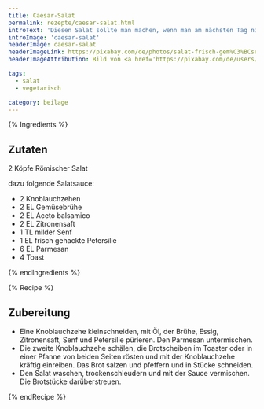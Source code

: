 ```yaml
---
title: Caesar-Salat
permalink: rezepte/caesar-salat.html
introText: 'Diesen Salat sollte man machen, wenn man am nächsten Tag nicht allzu viele Leute trifft. '
introImage: 'caesar-salat'
headerImage: caesar-salat
headerImageLink: https://pixabay.com/de/photos/salat-frisch-gem%C3%BCse-gesund-di%C3%A4t-791891/
headerImageAttribution: Bild von <a href='https://pixabay.com/de/users/JillWellington-334088/?utm_source=link-attribution&amp;utm_medium=referral&amp;utm_campaign=image&amp;utm_content=791891'>Jill Wellington</a> auf <a href='https://pixabay.com/de/?utm_source=link-attribution&amp;utm_medium=referral&amp;utm_campaign=image&amp;utm_content=791891'>Pixabay</a>

tags:
  - salat
  - vegetarisch

category: beilage
---
```


{% Ingredients %}

## Zutaten

2 Köpfe Römischer Salat

dazu folgende Salatsauce:

- 2 Knoblauchzehen
- 2 EL Gemüsebrühe
- 2 EL Aceto balsamico
- 2 EL Zitronensaft
- 1 TL milder Senf
- 1 EL frisch gehackte Petersilie
- 6 EL Parmesan
- 4 Toast

{% endIngredients %}

{% Recipe %}

## Zubereitung

- Eine Knoblauchzehe kleinschneiden, mit Öl, der Brühe, Essig, Zitronensaft, Senf und Petersilie pürieren. Den Parmesan untermischen.
- Die zweite Knoblauchzehe schälen, die Brotscheiben im Toaster oder in einer Pfanne von beiden Seiten rösten und mit der Knoblauchzehe kräftig einreiben. Das Brot salzen und pfeffern und in Stücke schneiden.
- Den Salat waschen, trockenschleudern und mit der Sauce vermischen. Die Brotstücke darüberstreuen.

{% endRecipe %}
